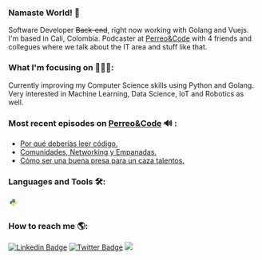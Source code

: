 ### Namaste World! 👋

Software Developer ~~Back-end~~, right now working with Golang and Vuejs. I'm based in Cali, Colombia.
Podcaster at [Perreo&Code](https://twitter.com/perreoandcode) with 4 friends and collegues where we talk about the IT area and stuff like that.

### What I'm focusing on 👨🏾‍💻:

Currently improving my Computer Science skills using Python and Golang.
Very interested in Machine Learning, Data Science, IoT and Robotics as well.

### Most recent episodes on [Perreo&Code](https://anchor.fm/perreoandcode) 🔊 :

<!-- EPISODES:START -->
- [Por qué deberías leer código.](https://anchor.fm/perreoandcode/episodes/Episodio-03---Porqu-deberas-leer-cdigo-ekagmt)
- [Comunidades, Networking y Empanadas.](https://anchor.fm/perreoandcode/episodes/Episodio-04---Comunidades--Networking-y-empanadas-ektn05)
- [Cómo ser una buena presa para un caza talentos.](https://anchor.fm/perreoandcode/episodes/Episodio-05---Como-ser-una-buena-presa-para-un-caza-talento-em1dn7)
<!-- EPISODES:END -->

### Languages and Tools 🛠:

<code><img height="20" src="https://raw.githubusercontent.com/github/explore/80688e429a7d4ef2fca1e82350fe8e3517d3494d/topics/python/python.png"></code>

### How to reach me 🌎:

[![Linkedin Badge](https://img.shields.io/badge/-LinkedIn-blue?style=flat-square&logo=Linkedin&logoColor=white&link=https://www.linkedin.com/in/melandres8/)](https://www.linkedin.com/in/melandres8/)  [![Twitter Badge](https://img.shields.io/badge/-Twitter-1ca0f1?style=flat-square&labelColor=1ca0f1&logo=twitter&logoColor=white&link=https://twitter.com/melandres8)](https://twitter.com/melandres8) ![](https://visitor-badge.glitch.me/badge?page_id=melandres8.melandres8)
